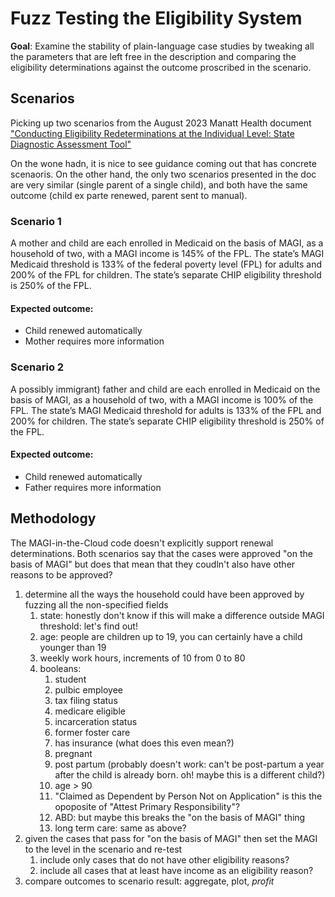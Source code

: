 # Fuzz Testing the Eligibility System 

**Goal**: Examine the stability of plain-language case studies by tweaking all the parameters that are left free in the description and comparing the eligibility determinations against the outcome proscribed in the scenario.

## Scenarios
Picking up two scenarios from the August 2023 Manatt Health document ["Conducting Eligibility Redeterminations at the Individual Level: State Diagnostic Assessment Tool"](https://www.shvs.org/wp-content/uploads/2023/08/SHVS_Conducting-Eligibility-Redeterminations-at-the-Individual-Level.pdf)

On the wone hadn, it is nice to see guidance coming out that has concrete scenaoris. On the other hand, the only two scenarios presented in the doc are very similar (single parent of a single child), and both have the same outcome (child ex parte renewed, parent sent to manual). 

### Scenario 1

A mother and child are each enrolled in Medicaid on the basis of MAGI, as a household of two, with a MAGI income is 145% of the FPL. The state’s MAGI Medicaid threshold is 133% of the federal poverty level (FPL) for adults and 200% of the FPL for children. The state’s separate CHIP eligibility threshold is 250% of the FPL.

#### Expected outcome:
- Child renewed automatically
- Mother requires more information

### Scenario 2

A possibly immigrant) father and child are each enrolled in Medicaid on the basis of MAGI, as a household of two, with a MAGI income is 100% of the FPL. The state’s MAGI Medicaid threshold for adults is 133% of the FPL and 200% for children. The state’s separate CHIP eligibility threshold is 250% of the FPL.

#### Expected outcome:
- Child renewed automatically
- Father requires more information

## Methodology

The MAGI-in-the-Cloud code doesn't explicitly support renewal determinations. Both scenarios say that the cases were approved "on the basis of MAGI" but does that mean that they coudln't also have other reasons to be approved?
1. determine all the ways the household could have been approved by fuzzing all the non-specified fields
   1. state: honestly don't know if this will make a difference outside MAGI threshold: let's find out!
   2. age: people are children up to 19, you can certainly have a child younger than 19
   3. weekly work hours, increments of 10 from 0 to 80
   4. booleans:
      1. student
      2. pulbic employee
      3. tax filing status
      4. medicare eligible
      5. incarceration status
      6. former foster care
      7. has insurance (what does this even mean?)
      8. pregnant
      9. post partum (probably doesn't work: can't be post-partum a year after the child is already born. oh! maybe this is a different child?)
      10. age > 90
      11. "Claimed as Dependent by Person Not on Application" is this the opoposite of "Attest Primary Responsibility"?
      13. ABD: but maybe this breaks the "on the basis of MAGI" thing
      14. long term care: same as above?
2. given the cases that pass for "on the basis of MAGI" then set the MAGI to the level in the scenario and re-test
   1. include only cases that do not have other eligibility reasons?
   2. include all cases that at least have income as an eligibility reason?
3. compare outcomes to scenario result: aggregate, plot, *profit*
